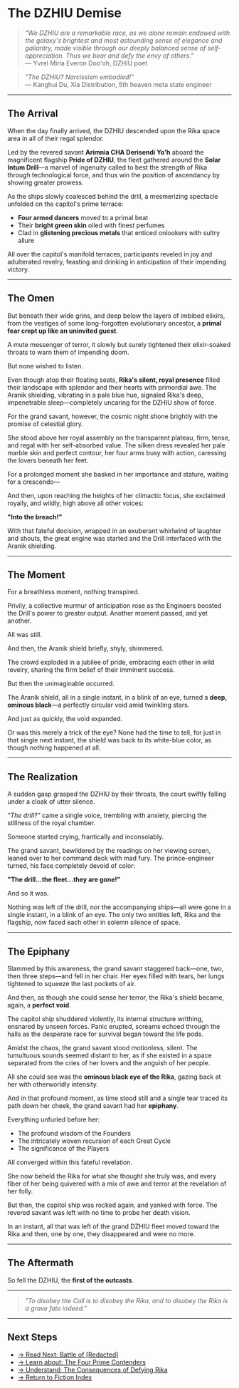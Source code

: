 # The DZHIU Demise

> *"We DZHIU are a remarkable race, as we alone remain endowed with the galaxy's brightest and most astounding sense of elegance and gallantry, made visible through our deeply balanced sense of self-appreciation. Thus we bear and defy the envy of others."*  
> — Yvrel Miria Everon Doo'oh, DZHIU poet

> *"The DZHIU? Narcissism embodied!"*  
> — Kanghui Du, Xia Distribution, 5th heaven meta state engineer

---

## The Arrival

When the day finally arrived, the DZHIU descended upon the Rika space area in all of their regal splendor.

Led by the revered savant **Arimnia CHA Derisendi Yo'h** aboard the magnificent flagship **Pride of DZHIU**, the fleet gathered around the **Solar Intum Drill**—a marvel of ingenuity called to best the strength of Rika through technological force, and thus win the position of ascendancy by showing greater prowess.

As the ships slowly coalesced behind the drill, a mesmerizing spectacle unfolded on the capitol's prime terrace:

- **Four armed dancers** moved to a primal beat
- Their **bright green skin** oiled with finest perfumes
- Clad in **glistening precious metals** that enticed onlookers with sultry allure

All over the capitol's manifold terraces, participants reveled in joy and adulterated revelry, feasting and drinking in anticipation of their impending victory.

---

## The Omen

But beneath their wide grins, and deep below the layers of imbibed elixirs, from the vestiges of some long-forgotten evolutionary ancestor, a **primal fear crept up like an uninvited guest**.

A mute messenger of terror, it slowly but surely tightened their elixir-soaked throats to warn them of impending doom.

But none wished to listen.

Even though atop their floating seats, **Rika's silent, royal presence** filled their landscape with splendor and their hearts with primordial awe. The Aranik shielding, vibrating in a pale blue hue, signaled Rika's deep, impenetrable sleep—completely uncaring for the DZHIU show of force.

For the grand savant, however, the cosmic night shone brightly with the promise of celestial glory.

She stood above her royal assembly on the transparent plateau, firm, tense, and regal with her self-absorbed value. The silken dress revealed her pale marble skin and perfect contour, her four arms busy with action, caressing the lovers beneath her feet.

For a prolonged moment she basked in her importance and stature, waiting for a crescendo—

And then, upon reaching the heights of her climactic focus, she exclaimed royally, and wildly, high above all other voices:

**"Into the breach!"**

With that fateful decision, wrapped in an exuberant whirlwind of laughter and shouts, the great engine was started and the Drill interfaced with the Aranik shielding.

---

## The Moment

For a breathless moment, nothing transpired.

Privily, a collective murmur of anticipation rose as the Engineers boosted the Drill's power to greater output. Another moment passed, and yet another.

All was still.

And then, the Aranik shield briefly, shyly, shimmered.

The crowd exploded in a jubilee of pride, embracing each other in wild revelry, sharing the firm belief of their imminent success.

But then the unimaginable occurred.

The Aranik shield, all in a single instant, in a blink of an eye, turned a **deep, ominous black**—a perfectly circular void amid twinkling stars.

And just as quickly, the void expanded.

Or was this merely a trick of the eye? None had the time to tell, for just in that single next instant, the shield was back to its white-blue color, as though nothing happened at all.

---

## The Realization

A sudden gasp grasped the DZHIU by their throats, the court swiftly falling under a cloak of utter silence.

*"The drill?"* came a single voice, trembling with anxiety, piercing the stillness of the royal chamber.

Someone started crying, frantically and inconsolably.

The grand savant, bewildered by the readings on her viewing screen, leaned over to her command deck with mad fury. The prince-engineer turned, his face completely devoid of color:

**"The drill...the fleet...they are gone!"**

And so it was.

Nothing was left of the drill, nor the accompanying ships—all were gone in a single instant, in a blink of an eye. The only two entities left, Rika and the flagship, now faced each other in solemn silence of space.

---

## The Epiphany

Slammed by this awareness, the grand savant staggered back—one, two, then three steps—and fell in her chair. Her eyes filled with tears, her lungs tightened to squeeze the last pockets of air.

And then, as though she could sense her terror, the Rika's shield became, again, a **perfect void**.

The capitol ship shuddered violently, its internal structure writhing, ensnared by unseen forces. Panic erupted, screams echoed through the halls as the desperate race for survival began toward the life pods.

Amidst the chaos, the grand savant stood motionless, silent. The tumultuous sounds seemed distant to her, as if she existed in a space separated from the cries of her lovers and the anguish of her people.

All she could see was the **ominous black eye of the Rika**, gazing back at her with otherworldly intensity.

And in that profound moment, as time stood still and a single tear traced its path down her cheek, the grand savant had her **epiphany**.

Everything unfurled before her:

- The profound wisdom of the Founders
- The intricately woven recursion of each Great Cycle
- The significance of the Players

All converged within this fateful revelation.

She now beheld the Rika for what she thought she truly was, and every fiber of her being quivered with a mix of awe and terror at the revelation of her folly.

But then, the capitol ship was rocked again, and yanked with force. The revered savant was left with no time to probe her death vision.

In an instant, all that was left of the grand DZHIU fleet moved toward the Rika and then, one by one, they disappeared and were no more.

---

## The Aftermath

So fell the DZHIU, the **first of the outcasts**.

---

> *"To disobey the Call is to disobey the Rika, and to disobey the Rika is a grave fate indeed."*

---

## Next Steps

- [→ Read Next: Battle of [Redacted]](02-[next-story-arc])
- [→ Learn about: The Four Prime Contenders](../../factions/index)
- [→ Understand: The Consequences of Defying Rika](../../systems/rika-judgment)
- [→ Return to Fiction Index](index)
